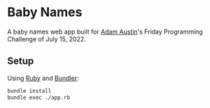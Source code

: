 # Baby Names

A baby names web app built for [Adam Austin]'s Friday Programming Challenge of July 15, 2022.

[Adam Austin]: https://github.com/AdamBombtastic

## Setup

Using [Ruby] and [Bundler]:

[Ruby]: https://www.ruby-lang.org/
[Bundler]: https://bundler.io/

```bash
bundle install
bundle exec ./app.rb
```
